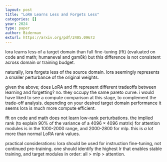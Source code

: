 ```yaml
---
layout: post
title: "LoRA Learns Less and Forgets Less"
categories: []
year: 2024
type: paper
author: Biderman
exturl: https://arxiv.org/pdf/2405.09673
---
```

lora learns less of a target domain than full fine-tuning (fft) (evaluated on code and math; humaneval and gsm8k) but this difference is not consistent across domain or training budget.

naturally, lora forgets less of the source domain. lora seemingly represents a smaller perturbance of the original weights.

given the above; does LoRA and fft represent different tradeoffs between learning and forgetting? no. they occupy the same pareto curve. i would have liked to see a compute comparison at this stage, to complement the trade-off analysis. depending on your desired target domain performance it seems lora is much more compute efficient.

fft on code and math does not learn low-rank perturbations. the implied rank (to explain 90% of the variance of a $4096 \times 4096$ matrix) for attention modules is in the 1000-2000 range, and 2000-2800 for mlp. this is *a lot* more than normal LoRA rank values.

practical considerations: lora should be used for instruction fine-tuning, not continued pre-training. one should identify the highest lr that enables stable training, and target modules in order: all > mlp > attention.
